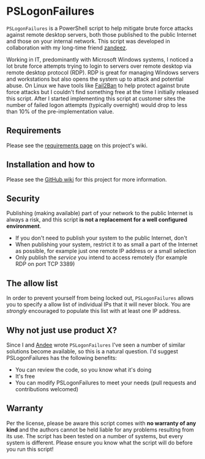 # PSLogonFailures
`PSLogonFailures` is a PowerShell script to help mitigate brute force attacks against remote desktop servers, both those published to the public Internet and those on your internal network.  This script was developed in collaboration with my long-time friend [zandeez](https://github.com/zandeez).

Working in IT, predominantly with Microsoft Windows systems, I noticed a lot brute force attempts trying to login to servers over remote desktop via remote desktop protocol (RDP).  RDP is great for managing Windows servers and workstations but also opens the system up to attack and potential abuse.  On Linux we have tools like [Fail2Ban](https://www.fail2ban.org) to help protect against brute force attacks but I couldn't find something free at the time I initially released this script.  After I started implementing this script at customer sites the number of failed logon attempts (typically overnight) would drop to less than 10% of the pre-implementation value.

## Requirements
Please see the [requirements page](https://github.com/joncojonathan/PSLogonFailures/wiki/Requirements) on this project's wiki.

## Installation and how to
Please see the [GitHub wiki](https://github.com/joncojonathan/PSLogonFailures/wiki) for this project for more information.


## Security
Publishing (making available) part of your network to the public Internet is always a risk, and this script __is not a replacement for a well configured environment__.

* If you don't need to publish your system to the public Internet, don't
* When publishing your system, restrict it to as small a part of the Internet as possible, for example just one remote IP address or a small selection
* Only publish the _service_ you intend to access remotely (for example RDP on port TCP 3389)

## The allow list
In order to prevent yourself from being locked out, `PSLogonFailures` allows you to specify a allow list of individual IPs that it will never block.  You are _strongly_ encouraged to populate this list with at least one IP address.

## Why not just use product X?
Since I and [Andee](https://twitter.com/zandeez) wrote `PSLogonFailures` I've seen a number of similar solutions become available, so this is a natural question.  I'd suggest PSLogonFailures has the following benefits:

* You can review the code, so you know what it's doing
* It's free
* You can modify PSLogonFailures to meet your needs (pull requests and contributions welcomed)

## Warranty
Per the license, please be aware this script comes with __no warranty of any kind__ and the authors cannot be held liable for any problems resulting from its use.  The script has been tested on a number of systems, but every system is different.  Please ensure you know what the script will do before you run this script!

